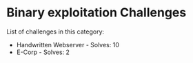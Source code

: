 # Binary exploitation Challenges

List of challenges in this category:

- Handwritten Webserver - Solves: 10
- E-Corp - Solves: 2
